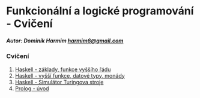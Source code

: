# Funkcionální a logické programování - Cvičení

##### Autor: Dominik Harmim <harmim6@gmail.com>

### Cvičení
1. [Haskell - základy, funkce vyššího řádu](1%20%7C%20Haskell%20-%20základy%2C%20funkce%20vyššího%20řádu)
2. [Haskell - vyšší funkce, datové typy, monády](2%20%7C%20Haskell%20-%20vyšší%20funkce%2C%20datové%20typy%2C%20monády)
3. [Haskell - Simulátor Turingova stroje](3%20%7C%20Haskell%20-%20Simulátor%20Turingova%20stroje)
4. [Prolog - úvod](4%20%7C%20Prolog%20-%20úvod)
